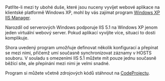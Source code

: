 <!-- dcterms:identifier = aspnetcz#25 -->
<!-- dcterms:title = Více virtuálních webových serverů na Windows XP -->
<!-- dcterms:abstract = Patříte-li mezi ty ubohé duše, které jsou nuceny vyvíjet webové aplikace na klientské platformě Windows XP, mohl by vás zajímat program Windows XP IIS Manager. -->
<!-- np9:categoryId = 4 -->
<!-- x4w:category = IT -->
<!-- np9:authorId = 1 -->
<!-- np9:authorEmail = michal.valasek@altairis.cz -->
<!-- dcterms:creator = Michal Altair Valášek -->
<!-- dcterms:created = 2005-03-16T13:27:36.917+01:00 -->
<!-- dcterms:dateAccepted = 2005-03-16T13:27:36.917+01:00 -->

Patříte-li mezi ty ubohé duše, které jsou nuceny vyvíjet webové aplikace na klientské platformě Windows XP, mohl by vás zajímat program [Windows XP IIS Manager](http://www.codeproject.com/w2k/EasyIIS.asp).

Narozdíl od serverových Windows podporuje IIS 5.1 na Windows XP jenom jeden virtuální webový server. Pokud aplikací vyvíjíte více, situaci to dosti komplikuje.

Shora uvedený program umožňuje definovat několik konfigurací a přepínat se mezi nimi, přičemž umí současně synchronizovat záznamy v HOSTS souboru. V souladu s omezeními IIS 5.1 můžete mít pouze jednu současně běžící site, ale přepínání mezi nimi je velmi snadné.

Program si můžete včetně zdrojových kódů stáhnout na [CodeProjectu](http://www.codeproject.com/w2k/EasyIIS.asp).